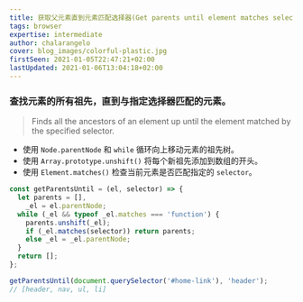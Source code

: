 ```yaml
---
title: 获取父元素直到元素匹配选择器(Get parents until element matches selector)
tags: browser
expertise: intermediate
author: chalarangelo
cover: blog_images/colorful-plastic.jpg
firstSeen: 2021-01-05T22:47:21+02:00
lastUpdated: 2021-01-06T13:04:18+02:00
---
```


### 查找元素的所有祖先，直到与指定选择器匹配的元素。
> Finds all the ancestors of an element up until the element matched by the specified selector.

- 使用 `Node.parentNode` 和 `while` 循环向上移动元素的祖先树。
- 使用 `Array.prototype.unshift()` 将每个新祖先添加到数组的开头。
- 使用 `Element.matches()` 检查当前元素是否匹配指定的 `selector`。

```js
const getParentsUntil = (el, selector) => {
  let parents = [],
    _el = el.parentNode;
  while (_el && typeof _el.matches === 'function') {
    parents.unshift(_el);
    if (_el.matches(selector)) return parents;
    else _el = _el.parentNode;
  }
  return [];
};
```

```js
getParentsUntil(document.querySelector('#home-link'), 'header');
// [header, nav, ul, li]
```
